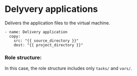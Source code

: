 # Delyvery applications
Delivers the application files to the virtual machine.

```
- name: Delivery application
  copy:
    src: "{{ source_directory }}"
    dest: "{{ project_directory }}"
```

### Role structure:

In this case, the role structure includes only `tasks/` and `vars/`.
